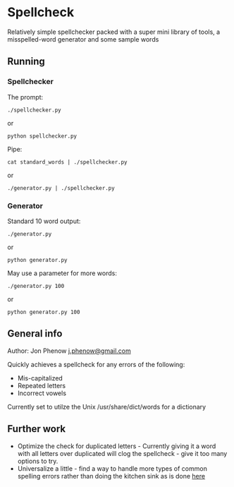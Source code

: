 # Spellcheck

Relatively simple spellchecker packed with a super mini library of tools, a misspelled-word generator and some sample words

## Running

### Spellchecker
	
The prompt:

    ./spellchecker.py

or

    python spellchecker.py

Pipe:

    cat standard_words | ./spellchecker.py

or

    ./generator.py | ./spellchecker.py

### Generator
	
Standard 10 word output:

    ./generator.py

or

    python generator.py

May use a parameter for more words:

    ./generator.py 100

or

    python generator.py 100

## General info
	
Author: Jon Phenow <j.phenow@gmail.com>

Quickly achieves a spellcheck for any errors of the following:

- Mis-capitalized
- Repeated letters
- Incorrect vowels

Currently set to utilze the Unix /usr/share/dict/words for a dictionary

## Further work

- Optimize the check for duplicated letters - Currently giving it a word with all letters over duplicated will clog the spellcheck - give it too many options to try. 
- Universalize a little - find a way to handle more types of common spelling errors rather than doing the kitchen sink as is done [here](http://norvig.com/spell-correct.html) 